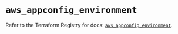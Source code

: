 # `aws_appconfig_environment`

Refer to the Terraform Registry for docs: [`aws_appconfig_environment`](https://registry.terraform.io/providers/hashicorp/aws/5.42.0/docs/resources/appconfig_environment).
